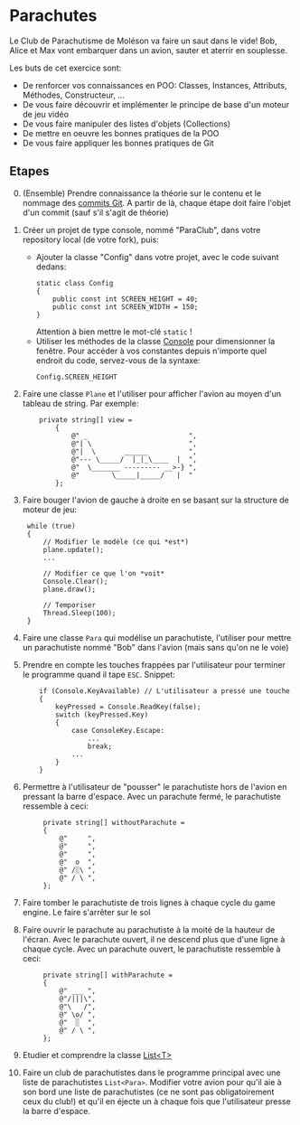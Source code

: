 # Parachutes

Le Club de Parachutisme de Moléson va faire un saut dans le vide! Bob, Alice et Max vont embarquer dans un avion, sauter et aterrir en souplesse.

Les buts de cet exercice sont:

- De renforcer vos connaissances en POO: Classes, Instances, Attributs, Méthodes, Constructeur, ...
- De vous faire découvrir et implémenter le principe de base d'un moteur de jeu vidéo 
- De vous faire manipuler des listes d'objets (Collections)
- De mettre en oeuvre les bonnes pratiques de la POO
- De vous faire appliquer les bonnes pratiques de Git

## Etapes

0. (Ensemble) Prendre connaissance la théorie sur le contenu et le nommage des [commits Git](../../supports/Git.pdf). A partir de là, chaque étape doit faire l'objet d'un commit (sauf s'il s'agit de théorie)
1. Créer un projet de type console, nommé "ParaClub", dans votre repository local (de votre fork), puis:
   - Ajouter la classe "Config" dans votre projet, avec le code suivant dedans:
        ```
        static class Config
        {
            public const int SCREEN_HEIGHT = 40;
            public const int SCREEN_WIDTH = 150;
        }
        ```
        Attention à bien mettre le mot-clé `static` !
   - Utiliser les méthodes de la classe [Console](https://learn.microsoft.com/fr-fr/dotnet/api/system.console?view=net-7.0) pour dimensionner la fenêtre. Pour accéder à vos constantes depuis n'importe quel endroit du code, servez-vous de la syntaxe:
        ```
        Config.SCREEN_HEIGHT
        ```

2. Faire une classe `Plane` et l'utiliser pour afficher l'avion au moyen d'un tableau de string. Par exemple:
    ```
        private string[] view =
            {
                @" _                         ",
                @"| \                        ",
                @"|  \       ______          ",
                @"--- \_____/  |_|_\____  |  ",
                @"  \_______ --------- __>-} ",
                @"        \_____|_____/   |  "
            };
    ```
3. Faire bouger l'avion de gauche à droite en se basant sur la structure de moteur de jeu:
   ```
    while (true)
    {
        // Modifier le modèle (ce qui *est*)
        plane.update();
        ...

        // Modifier ce que l'on *voit*
        Console.Clear();
        plane.draw();

        // Temporiser
        Thread.Sleep(100);
    }
    ```

4. Faire une classe `Para` qui modélise un parachutiste, l'utiliser pour mettre un parachutiste nommé "Bob" dans l'avion (mais sans qu'on ne le voie)

5. Prendre en compte les touches frappées par l'utilisateur pour terminer le programme quand il tape `ESC`. Snippet:
    ```
        if (Console.KeyAvailable) // L'utilisateur a pressé une touche
        {
            keyPressed = Console.ReadKey(false);
            switch (keyPressed.Key)
            {
                case ConsoleKey.Escape:
                    ...
                    break;
                ...
            }
        }
    ```

6. Permettre à l'utilisateur de "pousser" le parachutiste hors de l'avion en pressant la barre d'espace. Avec un parachute fermé, le parachutiste ressemble à ceci:
   ```
        private string[] withoutParachute =
        {
            @"     ",
            @"     ",
            @"     ",
            @"  o  ",
            @" /░\ ",
            @" / \ ",
        };
    ```

7. Faire tomber le parachutiste de trois lignes à chaque cycle du game engine. Le faire s'arrêter sur le sol
8. Faire ouvrir le parachute au parachutiste à la moité de la hauteur de l'écran. Avec le parachute ouvert, il ne descend plus que d'une ligne à chaque cycle. Avec un parachute ouvert, le parachutiste ressemble à ceci:
   ```
        private string[] withParachute =
        {
            @" ___ ",
            @"/|||\",
            @"\   /",
            @" \o/ ",
            @"  ░  ",
            @" / \ ",
        };
    ```
9. Etudier et comprendre la classe [List\<T>](https://learn.microsoft.com/en-us/dotnet/api/system.collections.generic.list-1)

10. Faire un club de parachutistes dans le programme principal avec une liste de parachutistes `List<Para>`. Modifier votre avion pour qu'il aie à son bord une liste de parachutistes (ce ne sont pas obligatoirement ceux du club!) et qu'il en éjecte un à chaque fois que l'utilisateur presse la barre d'espace.

